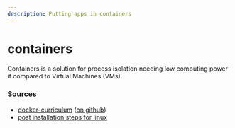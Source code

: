```yaml
---
description: Putting apps in containers
---
```


# containers

Containers is a solution for process isolation needing low computing power if compared to Virtual Machines \(VMs\).

### Sources

* [docker-curriculum](https://docker-curriculum.com/) \([on github](https://github.com/prakhar1989/docker-curriculum)\)
* [post installation steps for linux](https://docs.docker.com/engine/install/linux-postinstall/)

